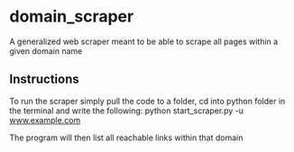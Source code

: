 # domain_scraper
A generalized web scraper meant to be able to scrape all pages within a given domain name 

## Instructions
To run the scraper simply pull the code to a folder, cd into python folder in the terminal and write the following:
python start_scraper.py -u www.example.com

The program will then list all reachable links within that domain 
